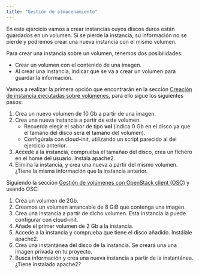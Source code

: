 ```yaml
---
title: "Gestión de almacenamiento"
---
```


En este ejercicio vamos a crear instancias cuyos discos duros están guardados en un volumen. Si se pierde la instancia, su información no se pierde y podremos crear una nueva instancia con el mismo volumen.

Para crear una instancia sobre un volumen, tenemos dos posibilidades:
* Crear un volumen con el contenido de una imagen.
* Al crear una instancia, indicar que se va a crear un volumen para guardar la información.

Vamos a realizar la primera opción que encontrarán en la sección [Creación de instancia ejecutadas sobre volúmenes](https://github.com/josedom24/curso_openstack_ies/blob/main/modulo4/instancias_volumen.md), para ello sigue los siguientes pasos:

1. Crea un nuevo volumen de 10 Gb a partir de una imagen.
2. Crea una nueva instancia a partir de este volumen. 
	* Recuerda elegir el sabor de tipo **vol** (indica 0 Gb en el disco ya que el tamaño del disco será el tamaño del volumen).
	* Configúrala con cloud-init, utilizando un script parecido al del ejercicio anterior.
3. Accede a la instancia, comprueba el tamañao del disco, crea un fichero en el home del usuario. Instala apache2.
4. Elimina la instancia, y crea una nueva a partir del mismo volumen. ¿Tiene la misma información que la instancia anterior.

Siguiendo la sección [Gestión de volúmenes con OpenStack client (OSC)](https://github.com/josedom24/curso_openstack_ies/blob/main/modulo4/osc_cinder.md) y usando OSC:

1. Crea un volumen de 2Gb.
2. Creamos un volumen arrancable de 8 GiB que contenga una imagen.
3. Crea una instancia a partir de dicho volumen. Esta instancia la puede configurar con cloud-init.
4. Añade el primer volumen de 2 Gb a la instancia.
5. Accede a la instancia y comprueba que tiene el disco añadido. Instálale apache2.
6. Crea una instantánea del disco de la instancia. Se creará una una imagen privada en tu proyecto.
7. Busca información y crea una nueva instancia a partir de la instantánea. ¿Tiene instalado apache2?

